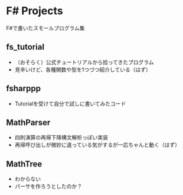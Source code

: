 # F# Projects
F#で書いたスモールプログラム集

## fs_tutorial
+ （おそらく）公式チュートリアルから拾ってきたプログラム
+ 見辛いけど、各種関数や型を1つづつ紹介している（はず）


## fsharppp
+ Tutorialを受けて自分で試しに書いてみたコード


## MathParser
+ 四則演算の再帰下降構文解析っぽい実装
+ 再帰呼び出しが微妙に違っている気がするが一応ちゃんと動く（はず）


## MathTree
+ わからない
+ パーサを作ろうとしたのか？


